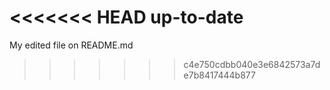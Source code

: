 <<<<<<< HEAD
up-to-date
=======
My edited file on README.md
>>>>>>> c4e750cdbb040e3e6842573a7de7b8417444b877
